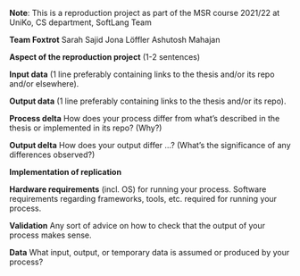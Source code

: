 **Note**: This is a reproduction project as part of the MSR course 2021/22 at UniKo, CS department, SoftLang Team

**Team Foxtrot**
Sarah Sajid
Jona Löffler
Ashutosh Mahajan

**Aspect of the reproduction project**
(1-2 sentences)

**Input data**
(1 line preferably containing links to the thesis and/or its repo and/or elsewhere).

**Output data**
(1 line preferably containing links to the thesis and/or its repo).

**Process delta**
How does your process differ from what’s described in the thesis or implemented in its repo? (Why?)

**Output delta**
How does your output differ ...? (What’s the significance of any differences observed?)

**Implementation of replication**

**Hardware requirements**
	(incl. OS) for running your process.
	Software requirements regarding frameworks, tools, etc. required for running your process.

**Validation**
	Any sort of advice on how to check that the output of your process makes sense.

**Data**
	What input, output, or temporary data is assumed or produced by your process?
